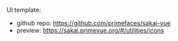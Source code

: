 UI template:
- github repo: https://github.com/primefaces/sakai-vue
- preview: https://sakai.primevue.org/#/utilities/icons

